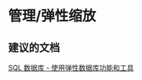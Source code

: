 <properties
    pageTitle="managing/elastic scale"
    description="管理/弹性缩放"
    service="microsoft.sql"
    resource="servers"
    authors="aashu"
    displayOrder=""
    selfHelpType="generic"
    supportTopicIds="32357038"
    resourceTags=""
    productPesIds="13491"
    cloudEnvironments="public"
/>


# 管理/弹性缩放

## **建议的文档**
[SQL 数据库 - 使用弹性数据库功能和工具](https://azure.microsoft.com/documentation/learning-paths/sql-database-elastic-scale/)



<!--HONumber=Jul16_HO4-->


